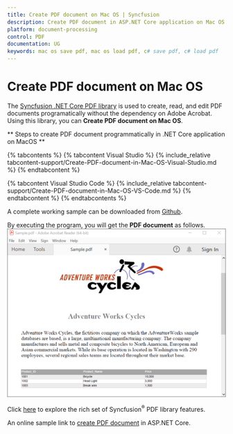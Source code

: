 ```yaml
---
title: Create PDF document on Mac OS | Syncfusion
description: Create PDF document in ASP.NET Core application on Mac OS using Syncfusion .NET Core PDF library without the dependency of Adobe Acrobat.
platform: document-processing
control: PDF
documentation: UG
keywords: mac os save pdf, mac os load pdf, c# save pdf, c# load pdf
---
```


# Create PDF document on Mac OS

The [Syncfusion .NET Core PDF library](https://www.syncfusion.com/document-processing/pdf-framework/net-core) is used to create, read, and edit PDF documents programatically without the dependency on Adobe Acrobat. Using this library, you can **Create PDF document on Mac OS**. 

** Steps to create PDF document programmatically in .NET Core application on MacOS **

{% tabcontents %}
{% tabcontent Visual Studio %}
{% include_relative tabcontent-support/Create-PDF-document-in-Mac-OS-Visual-Studio.md %}
{% endtabcontent %}
 
{% tabcontent Visual Studio Code %}
{% include_relative tabcontent-support/Create-PDF-document-in-Mac-OS-VS-Code.md %}
{% endtabcontent %}
{% endtabcontents %}

A complete working sample can be downloaded from [Github](https://github.com/SyncfusionExamples/PDF-Examples/tree/master/Getting%20Started/Mac).

By executing the program, you will get the **PDF document** as follows.
![Mac OS output PDF document](GettingStarted_images/Open_and_save_output.png)

Click [here](https://www.syncfusion.com/document-processing/pdf-framework/net-core) to explore the rich set of Syncfusion<sup>&reg;</sup> PDF library features.

An online sample link to [create PDF document](https://ej2.syncfusion.com/aspnetcore/PDF/HelloWorld#/material3) in ASP.NET Core. 